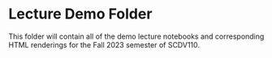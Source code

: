 # Lecture Demo Folder

This folder will contain all of the demo lecture notebooks and corresponding
HTML renderings for the Fall 2023 semester of SCDV110.

